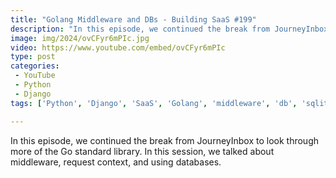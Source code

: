 ```yaml
---
title: "Golang Middleware and DBs - Building SaaS #199"
description: "In this episode, we continued the break from JourneyInbox to look through more of the Go standard library. In this session, we talked about middleware, request context, and using databases."
image: img/2024/ovCFyr6mPIc.jpg
video: https://www.youtube.com/embed/ovCFyr6mPIc
type: post
categories:
 - YouTube
 - Python
 - Django
tags: ['Python', 'Django', 'SaaS', 'Golang', 'middleware', 'db', 'sqlite3', 'databases', 'context']

---
```


In this episode, we continued the break from JourneyInbox to look through more of the Go standard library. In this session, we talked about middleware, request context, and using databases.
